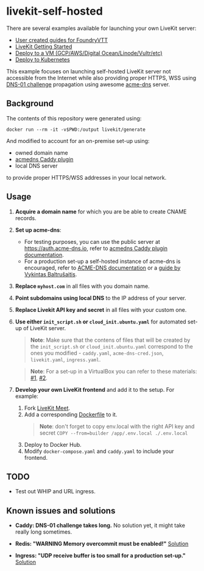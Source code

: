 # livekit-self-hosted

There are several examples available for launching your own LiveKit server:

* [User created guides for FoundryVTT](https://github.com/bekriebel/fvtt-module-avclient-livekit/wiki)
* [LiveKit Getting Started](https://docs.livekit.io/guides/getting-started)
* [Deploy to a VM (GCP/AWS/Digital Ocean/Linode/Vultr/etc)](https://docs.livekit.io/deploy/vm)
* [Deploy to Kubernetes](https://docs.livekit.io/deploy/kubernetes)

This example focuses on launching self-hosted LiveKit server not accessible from the Internet while also providing proper HTTPS, WSS using  [DNS-01 challenge](https://letsencrypt.org/docs/challenge-types/#dns-01-challenge) propagation using awesome [acme-dns](https://github.com/joohoi/acme-dns) server.

## Background

The contents of this repository were generated using:
```
docker run --rm -it -v$PWD:/output livekit/generate
```
And modified to account for an on-premise set-up using:
* owned domain name
* [acmedns Caddy plugin](https://github.com/caddy-dns/acmedns)
* local DNS server 

to provide proper HTTPS/WSS addresses in your local network.

## Usage

1. **Acquire a domain name** for which you are be able to create CNAME records.
2. **Set up acme-dns**: 
    - For testing purposes, you can use the public server at https://auth.acme-dns.io, refer to [acmedns Caddy plugin documentation](https://github.com/caddy-dns/acmedns). 
    - For a production set-up a self-hosted instance of acme-dns  is encouraged, refer to [ACME-DNS documentation](https://github.com/joohoi/acme-dns#self-hosted) or a [guide by Vykintas Baltrušaitis](https://github.com/caddy-dns/acmedns/tree/acmedns-hosting/acmedns-hosting).
3. **Replace `myhost.com`** in all files with you domain name.
4. **Point subdomains using local DNS** to the IP address of your server.
5. **Replace Livekit API key and secret** in all files with your custom one.
6. **Use either `init_script.sh` or `cloud_init.ubuntu.yaml`** for automated set-up of LiveKit server. 
    > **Note**: Make sure that the contens of files that will be created by the `init_script.sh` or `cloud_init.ubuntu.yaml` correspond to the ones you modified - `caddy.yaml`, `acme-dns-cred.json`, `livekit.yaml`, `ingress.yaml`.

    > **Note**: For a set-up in a VirtualBox you can refer to these materials: [#1](https://dustinspecker.com/posts/ubuntu-autoinstallation-virtualbox/), [#2](https://askubuntu.com/questions/1344472/combine-cloud-init-autoinstall-with-other-cloud-init-modules).
7. **Develop your own LiveKit frontend** and add it to the setup. For example: 
    1. Fork [LiveKit Meet](https://github.com/livekit-examples/meet).
    2. Add a corresponding [Dockerfile](https://github.com/vercel/next.js/blob/canary/examples/with-docker/Dockerfile) to it.
        > **Note**: don't forget to copy env.local with the right API key and secret ```COPY --from=builder /app/.env.local ./.env.local```
    3. Deploy to Docker Hub.
    4. Modify `docker-compose.yaml` and `caddy.yaml` to include your frontend.

## TODO

- Test out WHIP and URL ingress.

## Known issues and solutions

- **Caddy: DNS-01 challenge takes long.** No solution yet, it might take really long sometimes.

- **Redis: "WARNING Memory overcommit must be enabled!"** [Solution](https://github.com/nextcloud/all-in-one/discussions/1731)

- **Ingress: "UDP receive buffer is too small for a production set-up."** [Solution](https://medium.com/@CameronSparr/increase-os-udp-buffers-to-improve-performance-51d167bb1360)